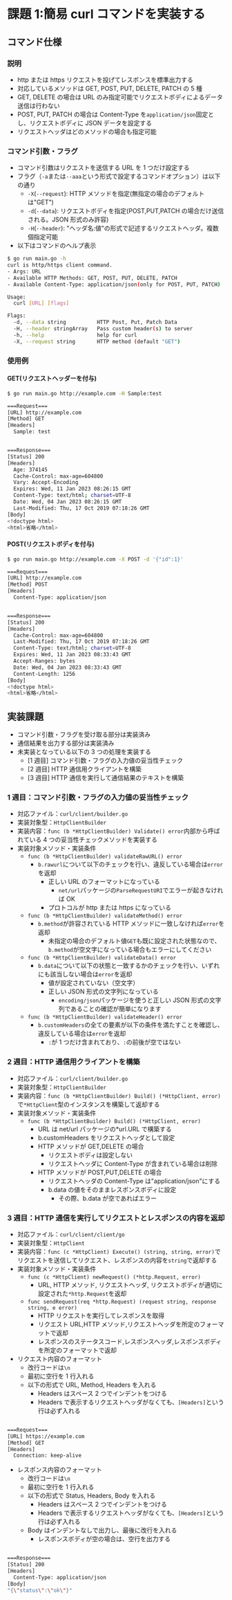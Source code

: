 # 課題 1:簡易 curl コマンドを実装する

## コマンド仕様

### 説明

- http または https リクエストを投げてレスポンスを標準出力する
- 対応しているメソッドは GET, POST, PUT, DELETE, PATCH の 5 種
- GET, DELETE の場合は URL のみ指定可能でリクエストボディによるデータ送信は行わない
- POST, PUT, PATCH の場合は Content-Type を`application/json`固定とし、リクエストボディに JSON データを設定する
- リクエストヘッダはどのメソッドの場合も指定可能

### コマンド引数・フラグ

- コマンド引数はリクエストを送信する URL を 1 つだけ設定する
- フラグ（`-a`または`--aaa`という形式で設定するコマンドオプション）は以下の通り
  - `-X`(`--request`): HTTP メソッドを指定(無指定の場合のデフォルトは"GET")
  - `-d`(`--data`): リクエストボディを指定(POST,PUT,PATCH の場合だけ送信される。JSON 形式のみ許容)
  - `-H`(`--header`): "ヘッダ名:値"の形式で記述するリクエストヘッダ。複数個指定可能
- 以下はコマンドのヘルプ表示

```bash
$ go run main.go -h
curl is http/https client command.
- Args: URL
- Available HTTP Methods: GET, POST, PUT, DELETE, PATCH
- Available Content-Type: application/json(only for POST, PUT, PATCH)

Usage:
  curl [URL] [flags]

Flags:
  -d, --data string          HTTP Post, Put, Patch Data
  -H, --header stringArray   Pass custom header(s) to server
  -h, --help                 help for curl
  -X, --request string       HTTP method (default "GET")
```

### 使用例

#### GET(リクエストヘッダーを付与)

```bash
$ go run main.go http://example.com -H Sample:test

===Request===
[URL] http://example.com
[Method] GET
[Headers]
  Sample: test


===Response===
[Status] 200
[Headers]
  Age: 374145
  Cache-Control: max-age=604800
  Vary: Accept-Encoding
  Expires: Wed, 11 Jan 2023 08:26:15 GMT
  Content-Type: text/html; charset=UTF-8
  Date: Wed, 04 Jan 2023 08:26:15 GMT
  Last-Modified: Thu, 17 Oct 2019 07:18:26 GMT
[Body]
<!doctype html>
<html>省略</html>
```

#### POST(リクエストボディを付与)

```bash
$ go run main.go http://example.com -X POST -d '{"id":1}'

===Request===
[URL] http://example.com
[Method] POST
[Headers]
  Content-Type: application/json


===Response===
[Status] 200
[Headers]
  Cache-Control: max-age=604800
  Last-Modified: Thu, 17 Oct 2019 07:18:26 GMT
  Content-Type: text/html; charset=UTF-8
  Expires: Wed, 11 Jan 2023 08:33:43 GMT
  Accept-Ranges: bytes
  Date: Wed, 04 Jan 2023 08:33:43 GMT
  Content-Length: 1256
[Body]
<!doctype html>
<html>省略</html>
```

## 実装課題

- コマンド引数・フラグを受け取る部分は実装済み
- 通信結果を出力する部分は実装済み
- 未実装となっている以下の 3 つの処理を実装する
  - [1 週目] コマンド引数・フラグの入力値の妥当性チェック
  - [2 週目] HTTP 通信用クライアントを構築
  - [3 週目] HTTP 通信を実行して通信結果のテキストを構築

### 1 週目：コマンド引数・フラグの入力値の妥当性チェック

- 対応ファイル：`curl/client/builder.go`
- 実装対象型：`HttpClientBuilder`
- 実装内容：`func (b *HttpClientBuilder) Validate() error`内部から呼ばれている 4 つの妥当性チェックメソッドを実装する
- 実装対象メソッド・実装条件
  - `func (b *HttpClientBuilder) validateRawURL() error`
    - `b.rawurl`について以下のチェックを行い、違反している場合は`error`を返却
      - 正しい URL のフォーマットになっている
        - `net/url`パッケージの`ParseRequestURI`でエラーが起きなければ OK
      - プロトコルが http または https になっている
  - `func (b *HttpClientBuilder) validateMethod() error`
    - `b.method`が許容されている HTTP メソッドに一致しなければ`error`を返却
      - 未指定の場合のデフォルト値`GET`も既に設定された状態なので、`b.method`が空文字になっている場合もエラーにしてください
  - `func (b *HttpClientBuilder) validateData() error`
    - `b.data`について以下の状態と一致するかのチェックを行い、いずれにも該当しない場合は`error`を返却
      - 値が設定されていない（空文字）
      - 正しい JSON 形式の文字列になっている
        - `encoding/json`パッケージを使うと正しい JSON 形式の文字列であることの確認が簡単になります
  - `func (b *HttpClientBuilder) validateHeader() error`
    - `b.customHeaders`の全ての要素が以下の条件を満たすことを確認し、違反している場合は`error`を返却
      - `:`が 1 つだけ含まれており、`:`の前後が空ではない

### 2 週目：HTTP 通信用クライアントを構築

- 対応ファイル：`curl/client/builder.go`
- 実装対象型：`HttpClientBuilder`
- 実装内容：`func (b *HttpClientBuilder) Build() (*HttpClient, error)`で`*HttpClient`型のインスタンスを構築して返却する
- 実装対象メソッド・実装条件
  - `func (b *HttpClientBuilder) Build() (*HttpClient, error)`
    - URL は net/url パッケージの\*url.URL で構築する
    - b.customHeaders をリクエストヘッダとして設定
    - HTTP メソッドが GET,DELETE の場合
      - リクエストボディは設定しない
      - リクエストヘッダに Content-Type が含まれている場合は削除
    - HTTP メソッドが POST,PUT,DELETE の場合
      - リクエストヘッダの Content-Type は"application/json"にする
      - b.data の値をそのままレスポンスボディに設定
        - その際、b.data が空であればエラー

### 3 週目：HTTP 通信を実行してリクエストとレスポンスの内容を返却

- 対応ファイル：`curl/client/client/go`
- 実装対象型：`HttpClient`
- 実装内容：`func (c *HttpClient) Execute() (string, string, error)`でリクエストを送信してリクエスト、レスポンスの内容を`string`で返却する
- 実装対象メソッド・実装条件
  - `func (c *HttpClient) newRequest() (*http.Request, error)`
    - URL, HTTP メソッド, リクエストヘッダ, リクエストボディが適切に設定された`*http.Request`を返却
  - `func sendRequest(req *http.Request) (request string, response string, e error)`
    - HTTP リクエストを実行してレスポンスを取得
    - リクエスト URL,HTTP メソッド,リクエストヘッダを所定のフォーマットで返却
    - レスポンスのステータスコード,レスポンスヘッダ,レスポンスボディを所定のフォーマットで返却
- リクエスト内容のフォーマット
  - 改行コードは`\n`
  - 最初に空行を 1 行入れる
  - 以下の形式で URL, Method, Headers を入れる
    - Headers はスペース 2 つでインデントをつける
    - Headers で表示するリクエストヘッダがなくても、`[Headers]`という行は必ず入れる

```bash

===Request===
[URL] https://example.com
[Method] GET
[Headers]
  Connection: keep-alive
```

- レスポンス内容のフォーマット
  - 改行コードは`\n`
  - 最初に空行を 1 行入れる
  - 以下の形式で Status, Headers, Body を入れる
    - Headers はスペース 2 つでインデントをつける
    - Headers で表示するリクエストヘッダがなくても、`[Headers]`という行は必ず入れる
  - Body はインデントなしで出力し、最後に改行を入れる
    - レスポンスボディが空の場合は、空行を出力する

```bash

===Response===
[Status] 200
[Headers]
  Content-Type: application/json
[Body]
"{\"status\":\"ok\"}"
```
